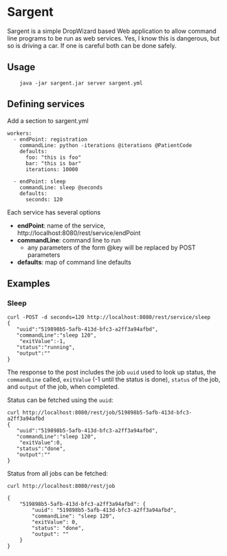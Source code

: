 Sargent
=======


Sargent is a simple DropWizard based Web application to allow command line programs to be run as web services.  Yes, I know this is dangerous, but so is driving a car.  If one is careful both can be done safely.

Usage
-----
        java -jar sargent.jar server sargent.yml

Defining services
-----------------
Add a section to sargent.yml

    workers:
      - endPoint: registration
        commandLine: python -iterations @iterations @PatientCode
        defaults:
          foo: "this is foo"
          bar: "this is bar"
          iterations: 10000

      - endPoint: sleep
        commandLine: sleep @seconds
        defaults:
          seconds: 120

Each service has several options

- **endPoint**: name of the service, http://localhost:8080/rest/service/endPoint
- **commandLine**: command line to run
  - any parameters of the form @key will be replaced by POST parameters
- **defaults**: map of command line defaults

Examples
--------

### Sleep
    curl -POST -d seconds=120 http://localhost:8080/rest/service/sleep
    {
       "uuid":"519898b5-5afb-413d-bfc3-a2ff3a94afbd",
       "commandLine":"sleep 120",
        "exitValue":-1,
       "status":"running",
       "output":""
    }

The response to the post includes the job `uuid` used to look up status, the `commandLine` called, `exitValue` (-1 until the status is done), `status` of the job, and `output` of the job, when completed.

Status can be fetched using the `uuid`:

    curl http://localhost:8080/rest/job/519898b5-5afb-413d-bfc3-a2ff3a94afbd
    {
       "uuid":"519898b5-5afb-413d-bfc3-a2ff3a94afbd",
       "commandLine":"sleep 120",
        "exitValue":0,
       "status":"done",
       "output":""
    }

Status from all jobs can be fetched:

    curl http://localhost:8080/rest/job

    {
        "519898b5-5afb-413d-bfc3-a2ff3a94afbd": {
            "uuid": "519898b5-5afb-413d-bfc3-a2ff3a94afbd",
            "commandLine": "sleep 120",
            "exitValue": 0,
            "status": "done",
            "output": ""
        }
    }
